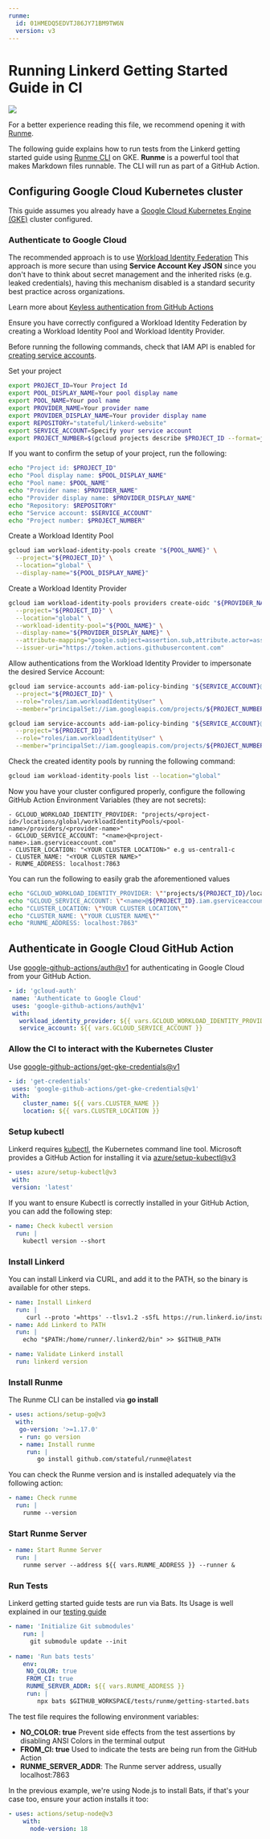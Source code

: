 ```yaml
---
runme:
  id: 01HMEDQ5EDVTJ86JY71BM9TW6N
  version: v3
---
```


# Running Linkerd Getting Started Guide in CI

[![](https://badgen.net/badge/Open%20with/Runme/5B3ADF?icon=https://runme.dev/img/logo.svg)](https://www.runme.dev/api/runme?repository=git%40github.com%3Astateful%2Flinkerd-website.git&fileToOpen=tests/runme/README.md)

For a better experience reading this file, we recommend opening it with [Runme](https://runme.dev/).

The following guide explains how to run tests from the Linkerd getting started guide using [Runme CLI](https://runme.dev/) on GKE.
**Runme** is a powerful tool that makes Markdown files runnable.
The CLI will run as part of a GitHub Action.

## Configuring Google Cloud Kubernetes cluster

This guide assumes you already have a [Google Cloud Kubernetes Engine (GKE)](https://cloud.google.com/kubernetes-engine) cluster configured.

### Authenticate to Google Cloud

The recommended approach is to use [Workload Identity Federation](https://cloud.google.com/iam/docs/workload-identity-federation)
This approach is more secure than using **Service Account Key JSON** since you don't have to think about secret management and the inherited risks (e.g. leaked credentials), having this mechanism disabled is a standard security best practice across organizations.

Learn more about [Keyless authentication from GitHub Actions](https://cloud.google.com/blog/products/identity-security/enabling-keyless-authentication-from-github-actions)

Ensure you have correctly configured a Workload Identity Federation by creating a Workload Identity Pool and Workload Identity Provider.

Before running the following commands, check that IAM API is enabled for [creating service accounts](https://console.cloud.google.com/flows/enableapi?apiid=iam.googleapis.com&redirect=https://console.cloud.google.com).

Set your project

```sh {"id":"01HMEFXZ3GB4QXDQX9B04EVZBY","name":"start-setup","promptEnv":"yes"}
export PROJECT_ID=Your Project Id
export POOL_DISPLAY_NAME=Your pool display name
export POOL_NAME=Your pool name
export PROVIDER_NAME=Your provider name
export PROVIDER_DISPLAY_NAME=Your provider display name
export REPOSITORY="stateful/linkerd-website"
export SERVICE_ACCOUNT=Specify your service account
export PROJECT_NUMBER=$(gcloud projects describe $PROJECT_ID --format=json | jq -r '.projectNumber')
```

If you want to confirm the setup of your project, run the following:

```sh {"id":"01HR7Q91KSS8AG9FP3D1WXQ3JJ","name":"display-setup"}
echo "Project id: $PROJECT_ID"
echo "Pool display name: $POOL_DISPLAY_NAME"
echo "Pool name: $POOL_NAME"
echo "Provider name: $PROVIDER_NAME"
echo "Provider display name: $PROVIDER_DISPLAY_NAME"
echo "Repository: $REPOSITORY"
echo "Service account: $SERVICE_ACCOUNT"
echo "Project number: $PROJECT_NUMBER"
```

Create a Workload Identity Pool

```sh {"id":"01HMEFXZ3GB4QXDQX9B211B8ZR"}
gcloud iam workload-identity-pools create "${POOL_NAME}" \
  --project="${PROJECT_ID}" \
  --location="global" \
  --display-name="${POOL_DISPLAY_NAME}"
```

Create a Workload Identity Provider

```sh {"id":"01HMEFXZ3GB4QXDQX9B5R584Y2"}
gcloud iam workload-identity-pools providers create-oidc "${PROVIDER_NAME}" \
  --project="${PROJECT_ID}" \
  --location="global" \
  --workload-identity-pool="${POOL_NAME}" \
  --display-name="${PROVIDER_DISPLAY_NAME}" \
  --attribute-mapping="google.subject=assertion.sub,attribute.actor=assertion.actor,attribute.aud=assertion.aud,attribute.repository=assertion.repository" \
  --issuer-uri="https://token.actions.githubusercontent.com"
```

Allow authentications from the Workload Identity Provider to impersonate the desired Service Account:

```sh {"id":"01HR7Q2KNF1XHHNANTTWFQ4KAH"}
gcloud iam service-accounts add-iam-policy-binding "${SERVICE_ACCOUNT}@${PROJECT_ID}.iam.gserviceaccount.com" \
  --project="${PROJECT_ID}" \
  --role="roles/iam.workloadIdentityUser" \
  --member="principalSet://iam.googleapis.com/projects/${PROJECT_NUMBER}/locations/global/workloadIdentityPools/${POOL_NAME}/attribute.repository/${REPOSITORY}"
```

```sh {"id":"01HMEFXZ3GB4QXDQX9B637F9X0"}
gcloud iam service-accounts add-iam-policy-binding "${SERVICE_ACCOUNT}@${PROJECT_ID}.iam.gserviceaccount.com" \
  --project="${PROJECT_ID}" \
  --role="roles/iam.workloadIdentityUser" \
  --member="principalSet://iam.googleapis.com/projects/${PROJECT_NUMBER}/locations/global/workloadIdentityPools/${POOL_NAME}/attribute.repository/${REPOSITORY}"
```

Check the created identity pools by running the following command:

```sh {"id":"01HMEFXZ3GB4QXDQX9BA08Q324"}
gcloud iam workload-identity-pools list --location="global"
```

Now you have your cluster configured properly, configure the following GitHub Action Environment Variables (they are not secrets):

```text {"id":"01HMEFXZ3GB4QXDQX9BCRYAGBM","mimeType":"text/plain"}
- GCLOUD_WORKLOAD_IDENTITY_PROVIDER: "projects/<project-id>/locations/global/workloadIdentityPools/<pool-name>/providers/<provider-name>"
- GCLOUD_SERVICE_ACCOUNT: "<name>@<project-name>.iam.gserviceaccount.com"
- CLUSTER_LOCATION: "<YOUR CLUSTER LOCATION>" e.g us-central1-c
- CLUSTER_NAME: "<YOUR CLUSTER NAME>"
- RUNME_ADDRESS: localhost:7863
```

You can run the following to easily grab the aforementioned values

```sh {"id":"01HR7QNDNEWCSRTFP7JGQF5T3V"}
echo "GCLOUD_WORKLOAD_IDENTITY_PROVIDER: \""projects/${PROJECT_ID}/locations/global/workloadIdentityPools/${POOL_NAME}/providers/${PROVIDER_NAME}\"""
echo "GCLOUD_SERVICE_ACCOUNT: \"<name>@${PROJECT_ID}.iam.gserviceaccount.com\""
echo "CLUSTER_LOCATION: \"YOUR CLUSTER LOCATION\""
echo "CLUSTER_NAME: \"YOUR CLUSTER NAME\""
echo "RUNME_ADDRESS: localhost:7863"
```

## Authenticate in Google Cloud GitHub Action

Use [google-github-actions/auth@v1](https://github.com/google-github-actions/auth) for authenticating in Google Cloud from your GitHub Action.

```yaml {"id":"01HMEFXZ3GB4QXDQX9BDFQDFZ8","mimeType":"text/x-yaml"}
- id: 'gcloud-auth'
 name: 'Authenticate to Google Cloud'
 uses: 'google-github-actions/auth@v1'
 with:
   workload_identity_provider: ${{ vars.GCLOUD_WORKLOAD_IDENTITY_PROVIDER }}
   service_account: ${{ vars.GCLOUD_SERVICE_ACCOUNT }}
```

### Allow the CI to interact with the Kubernetes Cluster

Use [google-github-actions/get-gke-credentials@v1](https://github.com/google-github-actions/get-gke-credentials)

```yaml {"id":"01HMEFXZ3HKTAES5RXW7DA0GFF","mimeType":"text/x-yaml"}
- id: 'get-credentials'
 uses: 'google-github-actions/get-gke-credentials@v1'
 with:
    cluster_name: ${{ vars.CLUSTER_NAME }}
    location: ${{ vars.CLUSTER_LOCATION }}
```

### Setup kubectl

Linkerd requires [kubectl](https://kubernetes.io/docs/tasks/tools/), the Kubernetes command line tool. Microsoft provides a GitHub Action for installing it via [azure/setup-kubectl@v3](https://github.com/Azure/setup-kubectl)

```yaml {"id":"01HMEFXZ3HKTAES5RXWAAS2YT5","mimeType":"text/x-yaml"}
- uses: azure/setup-kubectl@v3
 with:
 version: 'latest'
```

If you want to ensure Kubectl is correctly installed in your GitHub Action, you can add the following step:

```yaml {"id":"01HMEFXZ3HKTAES5RXWB12PQS4","mimeType":"text/x-yaml"}
- name: Check kubectl version
  run: |
    kubectl version --short
```

### Install Linkerd

You can install Linkerd via CURL, and add it to the PATH, so the binary is available for other steps.

```yaml {"id":"01HMEFXZ3HKTAES5RXWBEXGBFJ","mimeType":"text/x-yaml"}
- name: Install Linkerd
  run: |
     curl --proto '=https' --tlsv1.2 -sSfL https://run.linkerd.io/install | sh
- name: Add Linkerd to PATH
  run: |
    echo "$PATH:/home/runner/.linkerd2/bin" >> $GITHUB_PATH

- name: Validate Linkerd install
  run: linkerd version
```

### Install Runme

The Runme CLI can be installed via **go install**

```yaml {"id":"01HMEFXZ3HKTAES5RXWCX8MF7Y","mimeType":"text/x-yaml"}
- uses: actions/setup-go@v3
  with:
   go-version: '>=1.17.0'
   - run: go version          
   - name: Install runme
     run: |
        go install github.com/stateful/runme@latest
```

You can check the Runme version and is installed adequately via the following action:

```yaml {"id":"01HMEFXZ3HKTAES5RXWGQ97NEY","mimeType":"text/x-yaml"}
- name: Check runme
  run: |
    runme --version
```

### Start Runme Server

```yaml {"id":"01HMEFXZ3HKTAES5RXWGW1G2YP","mimeType":"text/x-yaml"}
- name: Start Runme Server
  run: |
    runme server --address ${{ vars.RUNME_ADDRESS }} --runner &
```

### Run Tests

Linkerd getting started guide tests are run via Bats. Its Usage is well explained in our [testing guide](./README.md)

```yaml {"id":"01HMEFXZ3HKTAES5RXWHXFD2G2","mimeType":"text/x-yaml"}
- name: 'Initialize Git submodules'
    run: |
      git submodule update --init
                
- name: 'Run bats tests'
    env:
     NO_COLOR: true
     FROM_CI: true
     RUNME_SERVER_ADDR: ${{ vars.RUNME_ADDRESS }}
     run: |
        npx bats $GITHUB_WORKSPACE/tests/runme/getting-started.bats
```

The test file requires the following environment variables:

- __NO_COLOR: true__ Prevent side effects from the test assertions by disabling ANSI Colors in the terminal output
- __FROM_CI: true__ Used to indicate the tests are being run from the GitHub Action
- __RUNME_SERVER_ADDR__: The Runme server address, usually localhost:7863

In the previous example, we're using Node.js to install Bats, if that's your case too, ensure your action installs it too:

```yaml {"id":"01HMEFXZ3HKTAES5RXWJR1D95P","mimeType":"text/x-yaml"}
- uses: actions/setup-node@v3
    with:
      node-version: 18
```
